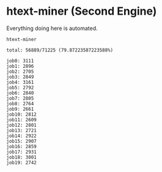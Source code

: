 # htext-miner (Second Engine)

Everything doing here is automated.

```
htext-miner

total: 56889/71225 (79.87223587223588%)

job0: 3111
job1: 2896
job2: 2705
job3: 2849
job4: 3161
job5: 2792
job6: 2840
job7: 2805
job8: 2764
job9: 2661
job10: 2812
job11: 2609
job12: 2801
job13: 2721
job14: 2922
job15: 2907
job16: 2859
job17: 2931
job18: 3001
job19: 2742
```
